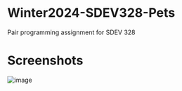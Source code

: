 # Winter2024-SDEV328-Pets
Pair programming assignment for SDEV 328

# Screenshots
![image](https://github.com/theZalmanian/Winter2024-SDEV328-Pets/assets/103011701/9ebf8d50-f609-4b51-93af-471eb8710568)